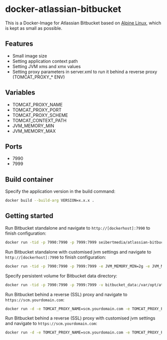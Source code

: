 # docker-atlassian-bitbucket

This is a Docker-Image for Atlassian Bitbucket based on [Alpine Linux](http://alpinelinux.org/), which is kept as small as possible.

## Features

* Small image size
* Setting application context path
* Setting JVM xms and xmx values
* Setting proxy parameters in server.xml to run it behind a reverse proxy (TOMCAT_PROXY_* ENV)

## Variables

* TOMCAT_PROXY_NAME
* TOMCAT_PROXY_PORT
* TOMCAT_PROXY_SCHEME
* TOMCAT_CONTEXT_PATH
* JVM_MEMORY_MIN
* JVM_MEMORY_MAX

## Ports
* 7990
* 7999

## Build container
Specify the application version in the build command:

```bash
docker build --build-arg VERSION=x.x.x .                                                        
```

## Getting started

Run Bitbucket standalone and navigate to `http://[dockerhost]:7990` to finish configuration:

```bash
docker run -tid -p 7990:7990 -p 7999:7999 seibertmedia/atlassian-bitbucket:latest
```

Run Bitbucket standalone with customised jvm settings and navigate to `http://[dockerhost]:7990` to finish configuration:

```bash
docker run -tid -p 7990:7990 -p 7999:7999 -e JVM_MEMORY_MIN=2g -e JVM_MEMORY_MAX=4g seibertmedia/atlassian-bitbucket:latest
```

Specify persistent volume for Bitbucket data directory:

```bash
docker run -tid -p 7990:7990 -p 7999:7999 -v bitbucket_data:/var/opt/atlassian/application-data/bitbucket seibertmedia/atlassian-bitbucket:latest
```

Run Bitbucket behind a reverse (SSL) proxy and navigate to `https://scm.yourdomain.com`:

```bash
docker run -d -e TOMCAT_PROXY_NAME=scm.yourdomain.com -e TOMCAT_PROXY_PORT=443 -e TOMCAT_PROXY_SCHEME=https seibertmedia/atlassian-bitbucket:latest
```

Run Bitbucket behind a reverse (SSL) proxy with customised jvm settings and navigate to `https://scm.yourdomain.com`:

```bash
docker run -d -e TOMCAT_PROXY_NAME=scm.yourdomain.com -e TOMCAT_PROXY_PORT=443 -e TOMCAT_PROXY_SCHEME=https -e JVM_MEMORY_MIN=2g -e JVM_MEMORY_MAX=4g seibertmedia/atlassian-bitbucket:latest
```
